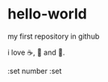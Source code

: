 # hello-world

my first repository in github

i love :coffee:, :pizza: and :dancer:.

:set number
:set
